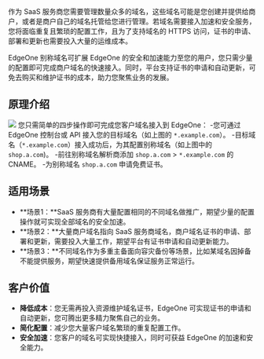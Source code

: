 作为 SaaS 服务商您需要管理数量众多的域名，这些域名可能是您创建并提供给商户，或者是商户自己的域名托管给您进行管理。若域名需要接入加速和安全服务，您将面临重复且繁琐的配置工作，且为了支持域名的 HTTPS 访问，证书的申请、部署和更新也需要投入大量的运维成本。

EdgeOne 别称域名可扩展 EdgeOne 的安全和加速能力至您的用户，您只需少量的配置即可完成商户域名的快速接入。同时，平台支持证书的申请和自动更新，可免去购买和维护证书的成本，助力您聚焦业务的发展。

## 原理介绍
![](https://qcloudimg.tencent-cloud.cn/raw/4b452b29ea93ee9bfa2c8fbe01536b12.png)
您只需简单的四步操作即可完成您客户域名接入到 EdgeOne：
<dx-steps>
-您可通过 EdgeOne 控制台或 API 接入您的目标域名（如上图的 `*.example.com`）。
-目标域名（`*.example.com`）接入成功后，为其配置别称域名（如上图中的 `shop.a.com`)。
-前往别称域名解析商添加 `shop.a.com` > `*.example.com` 的 CNAME。
-为别称域名 `shop.a.com` 申请免费证书。
</dx-steps>

## 适用场景
- **场景1：**SaaS 服务商有大量配置相同的不同域名做推广，期望少量的配置操作就可实现全部域名的安全加速。   
- **场景2：**大量商户域名指向 SaaS 服务商域名，商户域名证书的申请、部署和更新，需要投入大量工作，期望平台有证书申请和自动更新能力。  
- **场景3：**不同域名作为多重主备面向容灾备份等场景，比如某域名因掉备不能提供服务，期望快速提供备用域名保证服务正常运行。   

## 客户价值
- **降低成本**：您无需再投入资源维护域名证书，EdgeOne 可实现证书的申请和自动更新，您可腾出更多精力聚焦自己的业务。    
- **简化配置**：减少您大量客户域名繁琐的重复配置工作。   
- **安全加速**：您客户的域名可实现快捷接入，同时可获益 EdgeOne 的加速和安全能力。   

